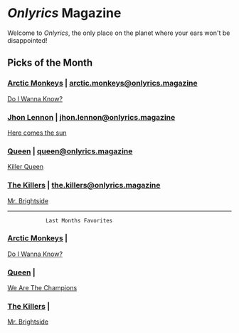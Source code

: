 # _Onlyrics_ Magazine

Welcome to _Onlyrics_, the only place on the planet where your ears won't be disappointed!



## Picks of the Month

### [Arctic Monkeys](/writer/arctic_monkeys.md) | arctic.monkeys@onlyrics.magazine

[Do I Wanna Know?](song/feb/do_i_wanna_know.md)

### [Jhon Lennon](writer/john_lennon.md) | jhon.lennon@onlyrics.magazine

[Here comes the sun](song/feb/Here_comes_the_sun.md)

### [Queen](writer/queen.md) | queen@onlyrics.magazine

[Killer Queen](song/feb/killer_queen.md)

### [The Killers](writer/the_killers) | the.killers@onlyrics.magazine

[Mr. Brightside](song/jan/mr_brightside.md)

---------------------------------------------------------------------------------------

				Last Months Favorites

### [Arctic Monkeys](/writer/arctic_monkeys.md) | 

[Do I Wanna Know?](song/feb/do_i_wanna_know.md)

### [Queen](writer/queen.md) |

[We Are The Champions](song/jan/we_are_the_champions.md)

### [The Killers](writer/the_killers) | 

[Mr. Brightside](song/jan/mr_brightside.md)


